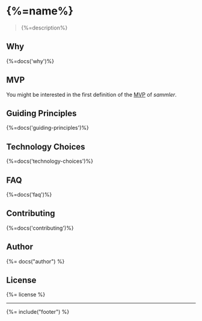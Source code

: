 # {%=name%}
> {%=description%}

<!-- toc -->

## Why
{%=docs('why')%}

## MVP
You might be interested in the first definition of the [MVP](docs/mvp.md) of _sammler_.

## Guiding Principles
{%=docs('guiding-principles')%}

## Technology Choices
{%=docs('technology-choices')%}

## FAQ
{%=docs('faq')%}

## Contributing
{%=docs('contributing')%}

## Author
{%= docs("author") %}

## License
{%= license %}

***

{%= include("footer") %}
